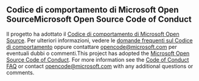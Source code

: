 ## <a name="microsoft-open-source-code-of-conduct"></a><span data-ttu-id="f7d99-101">Codice di comportamento di Microsoft Open Source</span><span class="sxs-lookup"><span data-stu-id="f7d99-101">Microsoft Open Source Code of Conduct</span></span>
<span data-ttu-id="f7d99-p101">Il progetto ha adottato il [Codice di comportamento di Microsoft Open Source](https://opensource.microsoft.com/codeofconduct/). Per ulteriori informazioni, vedere le [domande frequenti sul Codice di comportamento](https://opensource.microsoft.com/codeofconduct/faq/) oppure contattare [opencode@microsoft.com](mailto:opencode@microsoft.com) per eventuali dubbi o commenti.</span><span class="sxs-lookup"><span data-stu-id="f7d99-p101">This project has adopted the [Microsoft Open Source Code of Conduct](https://opensource.microsoft.com/codeofconduct/). For more information see the [Code of Conduct FAQ](https://opensource.microsoft.com/codeofconduct/faq/) or contact [opencode@microsoft.com](mailto:opencode@microsoft.com) with any additional questions or comments.</span></span>